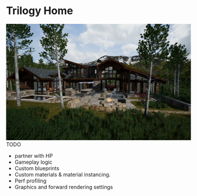 <!-- ---
title: Trilogy Home
date: 2017-09-22
layout: project.html
image:
status: Shipped
engine: Unreal
platform: HTC Vive
description: Showcased at Breckenridge Film Festival, Trilogy Home brought Sketchup to life with Unreal Engine in partnership with HP and Trilogy Partners.
--- -->

# Trilogy Home

![{"square-framed"}](/img/project/trilogyhome.png)
TODO

- partner with HP
- Gameplay logic
- Custom blueprints
- Custom materials & material instancing.
- Perf profiling
- Graphics and forward rendering settings
